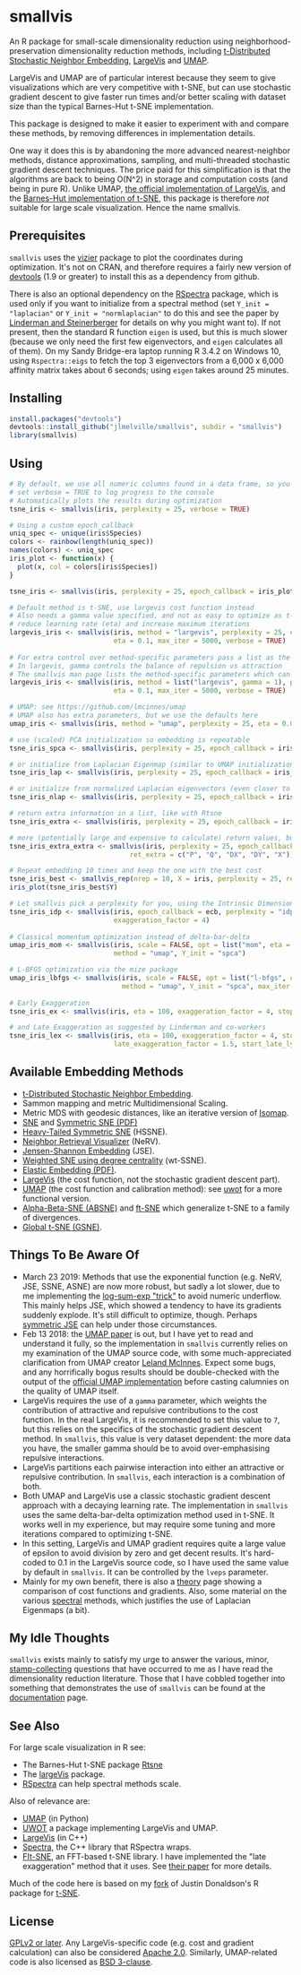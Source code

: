 # smallvis

An R package for small-scale dimensionality reduction using 
neighborhood-preservation
dimensionality reduction methods, including [t-Distributed Stochastic Neighbor Embedding](https://lvdmaaten.github.io/tsne/), 
[LargeVis](https://arxiv.org/abs/1602.00370) and 
[UMAP](https://arxiv.org/abs/1802.03426). 

LargeVis and UMAP are of particular interest because they seem to give
visualizations which are very competitive with t-SNE, but can use stochastic
gradient descent to give faster run times and/or better scaling with dataset
size than the typical Barnes-Hut t-SNE implementation.

This package is designed to make it easier to experiment with and compare these 
methods, by removing differences in implementation details.

One way it does this is by abandoning the more advanced nearest-neighbor 
methods, distance approximations, sampling, and multi-threaded stochastic 
gradient descent techniques. The price paid for this simplification is that the 
algorithms are back to being O(N^2) in storage and computation costs (and being 
in pure R). Unlike UMAP, 
[the official implementation of LargeVis](https://github.com/lferry007/LargeVis),
and the 
[Barnes-Hut implementation of t-SNE](https://github.com/lvdmaaten/bhtsne),
this package is therefore *not* suitable for large scale visualization.
Hence the name smallvis.

## Prerequisites

`smallvis` uses the [vizier](https://github.com/jlmelville/vizier)
package to plot the coordinates during optimization. It's not on CRAN, and 
therefore requires a fairly new version of 
[devtools](https://cran.r-project.org/package=devtools) (1.9 or greater) to 
install this as a dependency from github.

There is also an optional dependency on the
[RSpectra](https://cran.r-project.org/package=RSpectra) package, which is used
only if you want to initialize from a spectral method (set `Y_init =
"laplacian"` or `Y_init = "normlaplacian"` to do this and see the paper by
[Linderman and Steinerberger](https://arxiv.org/abs/1706.02582) for details on
why you might want to). If not present, then the standard R function `eigen` is
used, but this is much slower (because we only need the first few eigenvectors,
and `eigen` calculates all of them). On my Sandy Bridge-era laptop running R
3.4.2 on Windows 10, using `Rspectra::eigs` to fetch the top 3 eigenvectors from
a 6,000 x 6,000 affinity matrix takes about 6 seconds; using `eigen` takes
around 25 minutes.

## Installing

```R
install.packages("devtools")
devtools::install_github("jlmelville/smallvis", subdir = "smallvis")
library(smallvis)
```

## Using

```R
# By default, we use all numeric columns found in a data frame, so you don't need to filter out factor or strings
# set verbose = TRUE to log progress to the console
# Automatically plots the results during optimization
tsne_iris <- smallvis(iris, perplexity = 25, verbose = TRUE)

# Using a custom epoch_callback
uniq_spec <- unique(iris$Species)
colors <- rainbow(length(uniq_spec))
names(colors) <- uniq_spec
iris_plot <- function(x) {
  plot(x, col = colors[iris$Species])
}

tsne_iris <- smallvis(iris, perplexity = 25, epoch_callback = iris_plot, verbose = TRUE)

# Default method is t-SNE, use largevis cost function instead
# Also needs a gamma value specified, and not as easy to optimize as t-SNE:
# reduce learning rate (eta) and increase maximum iterations
largevis_iris <- smallvis(iris, method = "largevis", perplexity = 25, epoch_callback = iris_plot, 
                          eta = 0.1, max_iter = 5000, verbose = TRUE)
                          
# For extra control over method-specific parameters pass a list as the "method" parameter:
# In largevis, gamma controls the balance of repulsion vs attraction
# The smallvis man page lists the method-specific parameters which can be controlled in this way
largevis_iris <- smallvis(iris, method = list("largevis", gamma = 1), perplexity = 25, epoch_callback = iris_plot, 
                          eta = 0.1, max_iter = 5000, verbose = TRUE)

# UMAP: see https://github.com/lmcinnes/umap
# UMAP also has extra parameters, but we use the defaults here
umap_iris <- smallvis(iris, method = "umap", perplexity = 25, eta = 0.01)

# use (scaled) PCA initialization so embedding is repeatable
tsne_iris_spca <- smallvis(iris, perplexity = 25, epoch_callback = iris_plot, Y_init = "spca")

# or initialize from Laplacian Eigenmap (similar to UMAP initialization)
tsne_iris_lap <- smallvis(iris, perplexity = 25, epoch_callback = iris_plot, Y_init = "lap")

# or initialize from normalized Laplacian eigenvectors (even closer to UMAP initialization)
tsne_iris_nlap <- smallvis(iris, perplexity = 25, epoch_callback = iris_plot, Y_init = "normlap")

# return extra information in a list, like with Rtsne
tsne_iris_extra <- smallvis(iris, perplexity = 25, epoch_callback = iris_plot, ret_extra = TRUE)

# more (potentially large and expensive to calculate) return values, but you have to ask for them specifically
tsne_iris_extra_extra <- smallvis(iris, perplexity = 25, epoch_callback = iris_plot,
                              ret_extra = c("P", "Q", "DX", "DY", "X"))

# Repeat embedding 10 times and keep the one with the best cost
tsne_iris_best <- smallvis_rep(nrep = 10, X = iris, perplexity = 25, ret_extra = TRUE)
iris_plot(tsne_iris_best$Y)

# Let smallvis pick a perplexity for you, using the Intrinsic Dimensionality Perplexity
tsne_iris_idp <- smallvis(iris, epoch_callback = ecb, perplexity = "idp", Y_init = "spca",
                          exaggeration_factor = 4)
                          
# Classical momentum optimization instead of delta-bar-delta
umap_iris_mom <- smallvis(iris, scale = FALSE, opt = list("mom", eta = 1e-2, mu = 0.8),
                          method = "umap", Y_init = "spca")

# L-BFGS optimization via the mize package
umap_iris_lbfgs <- smallvis(iris, scale = FALSE, opt = list("l-bfgs", c1 = 1e-4, c2 = 0.9),
                            method = "umap", Y_init = "spca", max_iter = 300)
                            
# Early Exaggeration
tsne_iris_ex <- smallvis(iris, eta = 100, exaggeration_factor = 4, stop_lying_iter = 100)

# and Late Exaggeration as suggested by Linderman and co-workers
tsne_iris_lex <- smallvis(iris, eta = 100, exaggeration_factor = 4, stop_lying_iter = 100,
                          late_exaggeration_factor = 1.5, start_late_lying_iter = 900) 
```

## Available Embedding Methods 

* [t-Distributed Stochastic Neighbor Embedding](https://lvdmaaten.github.io/tsne/).
* Sammon mapping and metric Multidimensional Scaling.
* Metric MDS with geodesic distances, like an iterative version of [Isomap](https://dx.doi.org/10.1126/science.290.5500.2319).
* [SNE](https://papers.nips.cc/paper/2276-stochastic-neighbor-embedding) and [Symmetric SNE (PDF)](https://www.cs.toronto.edu/~amnih/papers/sne_am.pdf)
* [Heavy-Tailed Symmetric SNE](http://papers.nips.cc/paper/3770-heavy-tailed-symmetric-stochastic-neighbor-embedding) (HSSNE).
* [Neighbor Retrieval Visualizer](http://www.jmlr.org/papers/v11/venna10a.html) (NeRV).
* [Jensen-Shannon Embedding](http://www.sciencedirect.com/science/article/pii/S0925231213001471) (JSE).
* [Weighted SNE using degree centrality](http://www.jmlr.org/proceedings/papers/v32/yange14.html) (wt-SSNE).
* [Elastic Embedding (PDF)](http://faculty.ucmerced.edu/mcarreira-perpinan/papers/icml10.pdf).
* [LargeVis](https://arxiv.org/abs/1602.00370) (the cost function, not the stochastic gradient descent part).
* [UMAP](https://arxiv.org/abs/1802.03426) (the cost function and calibration method): see [uwot](https://github.com/jlmelville/uwot) for a more functional version.
* [Alpha-Beta-SNE (ABSNE)](http://proceedings.mlr.press/v37/narayan15.html) and [ft-SNE](https://github.com/jiwoongim/ft-SNE) which
generalize t-SNE to a family of divergences.
* [Global t-SNE (GSNE)](https://github.com/gyrheart/gsne).

## Things To Be Aware Of

* March 23 2019: Methods that use the exponential function (e.g. NeRV, JSE, SSNE, 
ASNE) are now more robust, but sadly a lot slower, due to me implementing the
[log-sum-exp "trick"](https://statmodeling.stat.columbia.edu/2016/06/11/log-sum-of-exponentials/)
to avoid numeric underflow. This mainly helps JSE, which showed a tendency to
have its gradients suddenly explode. It's still difficult to optimize, though.
Perhaps [symmetric JSE](https://jlmelville.github.io/smallvis/nervjse.html#addendum_2:_jse_revisited)
can help under those circumstances.
* Feb 13 2018: the [UMAP paper](https://arxiv.org/abs/1802.03426) is out, but I 
have yet to read and understand it fully, so the implementation in `smallvis` 
currently relies
on my examination of the UMAP source code, with some much-appreciated clarification from UMAP creator
[Leland McInnes](https://github.com/lmcinnes). Expect some bugs, and any horrifically
bogus results should be double-checked with the output of the 
[official UMAP implementation](https://github.com/lmcinnes/umap) before casting calumnies
on the quality of UMAP itself.
* LargeVis requires the use of a `gamma` parameter, which weights the contribution
of attractive and repulsive contributions to the cost function. In the real LargeVis,
it is recommended to set this value to `7`, but this relies on the specifics of
the stochastic gradient descent method. In `smallvis`, this value is very 
dataset dependent: the more data you have, the smaller gamma should be to avoid
over-emphasising repulsive interactions.
* LargeVis partitions each pairwise interaction into either an attractive or repulsive
contribution. In `smallvis`, each interaction is a combination of both.
* Both UMAP and LargeVis use a classic stochastic gradient descent approach 
with a decaying learning rate. The implementation in `smallvis`
uses the same delta-bar-delta optimization method used in t-SNE. It works well
in my experience, but may require some tuning and more iterations compared to 
optimizing t-SNE.
* In this setting, LargeVis and UMAP gradient requires quite a large value of 
epsilon to avoid division by zero and get decent results. It's hard-coded to 
0.1 in the LargeVis source code, so I have used the same value by default in 
`smallvis`. It can be controlled by the `lveps` parameter.
* Mainly for my own benefit, there is also a 
[theory](https://jlmelville.github.io/smallvis/theory.html) page 
showing a comparison of cost functions and gradients. Also, some material on
the various [spectral](https://jlmelville.github.io/smallvis/spectral.html)
methods, which justifies the use of Laplacian Eigenmaps (a bit).

## My Idle Thoughts

`smallvis` exists mainly to satisfy my urge to answer the various, minor, 
[stamp-collecting](https://quoteinvestigator.com/2015/05/08/stamp/) questions 
that have occurred to me as I have read the dimensionality reduction literature. 
Those that I have cobbled together into something that demonstrates the use of
`smallvis` can be found at the 
[documentation](https://jlmelville.github.io/smallvis/) page.

## See Also

For large scale visualization in R see:

* The Barnes-Hut t-SNE package [Rtsne](https://cran.r-project.org/package=Rtsne)
* The [largeVis](https://cran.r-project.org/package=largeVis) package.
* [RSpectra](https://cran.r-project.org/package=RSpectra) can help spectral methods
scale.

Also of relevance are:

* [UMAP](https://github.com/lmcinnes/umap) (in Python)
* [UWOT](https://github.com/jlmelville/uwot) a package implementing LargeVis 
and UMAP.
* [LargeVis](https://github.com/lferry007/LargeVis) (in C++)
* [Spectra](http://spectralib.org/), the C++ library that RSpectra wraps.
* [FIt-SNE](https://github.com/KlugerLab/FIt-SNE), an FFT-based t-SNE library. 
I have implemented the "late exaggeration" method that it uses. See 
[their paper](https://arxiv.org/abs/1712.09005) for more details.

Much of the code here is based on my [fork](https://github.com/jlmelville/rtsne) 
of Justin Donaldson's R package for [t-SNE](https://cran.r-project.org/package=tsne).

## License

[GPLv2 or later](https://www.gnu.org/licenses/gpl-2.0.txt). Any 
LargeVis-specific code (e.g. cost and gradient calculation) can also be 
considered [Apache 2.0](https://www.apache.org/licenses/LICENSE-2.0).
Similarly, UMAP-related code is also licensed as 
[BSD 3-clause](https://opensource.org/licenses/BSD-3-Clause).
